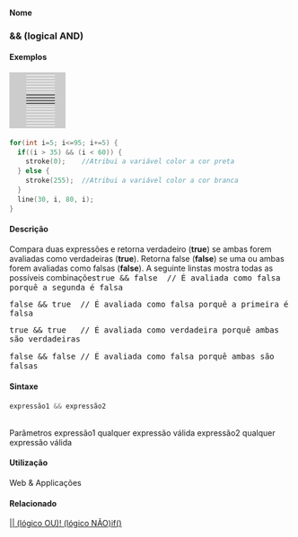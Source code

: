 
#### Nome
### && (logical AND)

#### Exemplos
<img border="0" height="100" src="media/logicalAND.gif" width="100"/>

```pde
for(int i=5; i<=95; i+=5) { 
  if((i > 35) && (i < 60)) { 
    stroke(0);    //Atribui a variável color a cor preta
  } else { 
    stroke(255);  //Atribui a variável color a cor branca
  } 
  line(30, i, 80, i); 
} 

```

#### Descrição
Compara duas expressões e retorna verdadeiro (**true**) se ambas forem avaliadas como verdadeiras (**true**). Retorna false (**false**) se uma ou ambas forem avaliadas como falsas (**false**). A seguinte linstas mostra todas as possíveis combinações<tt>true &amp;&amp; false    // É avaliada como falsa porquê a segunda é falsa

false &amp;&amp; true    // É avaliada como falsa porquê a primeira é falsa

true &amp;&amp; true   // É avaliada como verdadeira porquê ambas são verdadeiras

false &amp;&amp; false  // É avaliada como falsa porquê ambas são falsas</tt>

#### Sintaxe
```pde
expressão1 && expressão2
            
```
Parâmetros
expressão1
qualquer expressão válida
expressão2
qualquer expressão válida

#### Utilização

	
Web & Applicações

#### Relacionado
[|| (lógico OU)](logicalOR)[! (lógico NÃO)](logicalNOT)[if()](if_)
